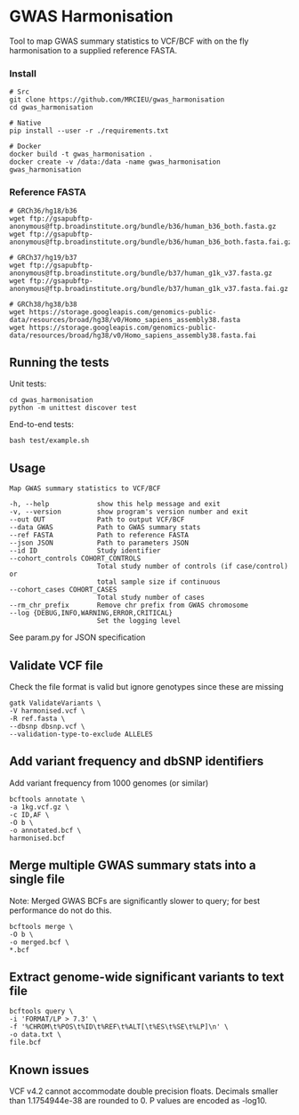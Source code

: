 # GWAS Harmonisation

Tool to map GWAS summary statistics to VCF/BCF with on the fly harmonisation to a supplied reference FASTA.

### Install

```
# Src
git clone https://github.com/MRCIEU/gwas_harmonisation
cd gwas_harmonisation
```

```
# Native
pip install --user -r ./requirements.txt

# Docker
docker build -t gwas_harmonisation .
docker create -v /data:/data -name gwas_harmonisation gwas_harmonisation
```

### Reference FASTA

```
# GRCh36/hg18/b36
wget ftp://gsapubftp-anonymous@ftp.broadinstitute.org/bundle/b36/human_b36_both.fasta.gz
wget ftp://gsapubftp-anonymous@ftp.broadinstitute.org/bundle/b36/human_b36_both.fasta.fai.gz

# GRCh37/hg19/b37
wget ftp://gsapubftp-anonymous@ftp.broadinstitute.org/bundle/b37/human_g1k_v37.fasta.gz
wget ftp://gsapubftp-anonymous@ftp.broadinstitute.org/bundle/b37/human_g1k_v37.fasta.fai.gz

# GRCh38/hg38/b38
wget https://storage.googleapis.com/genomics-public-data/resources/broad/hg38/v0/Homo_sapiens_assembly38.fasta
wget https://storage.googleapis.com/genomics-public-data/resources/broad/hg38/v0/Homo_sapiens_assembly38.fasta.fai
```

## Running the tests

Unit tests:

```
cd gwas_harmonisation
python -m unittest discover test
```

End-to-end tests:

```
bash test/example.sh
```

## Usage

```
Map GWAS summary statistics to VCF/BCF

-h, --help            show this help message and exit
-v, --version         show program's version number and exit
--out OUT             Path to output VCF/BCF
--data GWAS           Path to GWAS summary stats
--ref FASTA           Path to reference FASTA
--json JSON           Path to parameters JSON
--id ID               Study identifier
--cohort_controls COHORT_CONTROLS
                      Total study number of controls (if case/control) or
                      total sample size if continuous
--cohort_cases COHORT_CASES
                      Total study number of cases
--rm_chr_prefix       Remove chr prefix from GWAS chromosome
--log {DEBUG,INFO,WARNING,ERROR,CRITICAL}
                      Set the logging level
```

See param.py for JSON specification

## Validate VCF file

Check the file format is valid but ignore genotypes since these are missing

```
gatk ValidateVariants \
-V harmonised.vcf \
-R ref.fasta \
--dbsnp dbsnp.vcf \
--validation-type-to-exclude ALLELES
```

## Add variant frequency and dbSNP identifiers

Add variant frequency from 1000 genomes (or similar)

```
bcftools annotate \
-a 1kg.vcf.gz \
-c ID,AF \
-O b \
-o annotated.bcf \
harmonised.bcf
``` 

## Merge multiple GWAS summary stats into a single file

Note: Merged GWAS BCFs are significantly slower to query; for best performance do not do this.

```
bcftools merge \
-O b \
-o merged.bcf \
*.bcf
```

## Extract genome-wide significant variants to text file

```
bcftools query \
-i 'FORMAT/LP > 7.3' \
-f '%CHROM\t%POS\t%ID\t%REF\t%ALT[\t%ES\t%SE\t%LP]\n' \
-o data.txt \
file.bcf
```

## Known issues

VCF v4.2 cannot accommodate double precision floats. Decimals smaller than 1.1754944e-38 are rounded to 0. P values are encoded as -log10.
